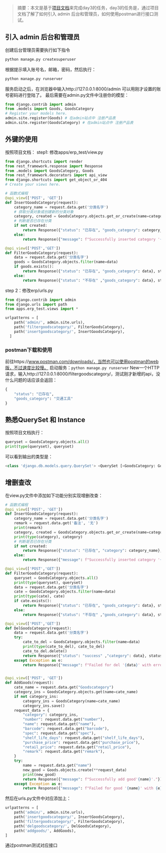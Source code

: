 ﻿
> 摘要：本文是基于[项目文档](https://gitee.com/liuwei16/sweettalk-django4.2#day3)来完成day3的任务，day3的任务是，通过项目文档了解了如何引入 admin 后台和管理员，如何使用postman进行接口测试。

## 引入 admin 后台和管理员
创建后台管理员需要执行如下指令
```python
python manage.py createsuperuser
```
根据提示填入账号名，邮箱，密码，然后执行：
```python
python manage.py runserver
```
服务启动之后，在浏览器中输入http://127.0.0.1:8000/admin
可以用刚才设置的账号密码进行登陆了。
最后需要在admin.py文件中注册你的模型：
```python
from django.contrib import admin
from .models import Goods, GoodsCategory
# Register your models here.
admin.site.register(Goods) # 在admin站点中 注册产品表
admin.site.register(GoodsCategory) # 在admin站点中 注册产品表
```
## 外键的使用
按照项目文档：
step1: 修改apps/erp_test/view.py
```python
from django.shortcuts import render
from rest_framework.response import Response
from .models import GoodsCategory, Goods
from rest_framework.decorators import api_view
from django.shortcuts import get_object_or_404
# Create your views here.

# 函数式编程
@api_view(['POST', 'GET'])
def InsertGoodsCategory(request):
    category_name = request.data.get('分类名字')
    # 获取分类对象或创建新的分类对象
    category, created = GoodsCategory.objects.get_or_create(name=category_name)
    # 判断是否已存在分类
    if not created:
        return Response({"status": "已存在", "goods_category": category_name}, status=200)
    else:
        return Response({"message": f"Successfully inserted category '{category_name}'."})

@api_view(['POST','GET'])
def FilterGoodsCategory(request):
    data = request.data.get('分类名字')
    goods = GoodsCategory.objects.filter(name=data)
    if goods.exists():
        return Response({"status": "已存在", "goods_category": data}, status=200)
    else:
        return Response({"status": "不存在" ,"goods_category": data}, status=404)
```
step 2：修改erp/urls.py
```python
from django.contrib import admin
from django.urls import path
from apps.erp_test.views import *

urlpatterns = [
    path('admin/', admin.site.urls),
    path('filtergoodscategory/', FilterGoodsCategory),
    path('insertgoodscategory/', InsertGoodsCategory),
  ]
```
### postman下载和使用
前往https://www.postman.com/downloads/，当然也可以使用postman的web版，不过速度比较慢。
启动服务：```python manage.py runserver```
New一个HTTP请求，输入http://127.0.0.1:8000/filtergoodscategory/，测试刚才新增的api，没什么问题的话应该会返回：
```python
{
    "status": "已存在",
    "goods_category": "交通工具"
}
```
## 熟悉QuerySet 和 Instance
按照项目文档执行：
```python
queryset = GoodsCategory.objects.all()
print(type(queryset), queryset)
```
可以看到输出的类型是：
```python
<class 'django.db.models.query.QuerySet'> <QuerySet [<GoodsCategory: GoodsCategory object (1)>, <GoodsCategory: GoodsCategory object (4)>]>
```
## 增删查改
在view.py文件中添加如下功能分别实现增删改查：

```python
# 函数式编程
@api_view(['POST', 'GET'])
def InsertGoodsCategory(request):
    category_name = request.data.get('分类名字')
    remark = request.data.get('备注', '无')
    print(remark)
    category, created = GoodsCategory.objects.get_or_create(name=category_name, remark=remark)
    print(type(category), category)
    # 判断是否已存在分类
    if not created:
        return Response({"status": "已存在", "category": category_name}, status=200)
    else:
        return Response({"message": f"Successfully inserted category '{category_name}'."})

@api_view(['POST','GET'])
def FilterGoodsCategory(request):
    queryset = GoodsCategory.objects.all()
    print(type(queryset), queryset)
    data = request.data.get('分类名字')
    cate = GoodsCategory.objects.filter(name=data)
    print(type(cate), cate)
    if cate.exists():
        return Response({"status": "已存在", "goods_category": data}, status=200)
    else:
        return Response({"status": "不存在" ,"goods_category": data}, status=404)

@api_view(['POST','GET'])
def DelGoodsCategory(request):
    data = request.data.get('分类名字')
    try:
        cate_to_del = GoodsCategory.objects.filter(name=data)
        print(type(cate_to_del), cate_to_del)
        cate_to_del.delete()
        return Response({"status": "success" ,"category": data}, status=200)
    except Exception as e:
        return Response({"message": f"Failed for del '{data}' with error: {e}"}, status=404)


@api_view(['POST', 'GET'])
def AddGoods(request):
    cate_name = request.data.get("Goodscategory")
    category_ins = GoodsCategory.objects.get(name=cate_name)
    if not category_ins:
        category_ins = GoodsCategory(name=cate_name)
        category_ins.save()
    request_data = {
        "category": category_ins,
        "number": request.data.get("number"),
        "name": request.data.get("name"),
        "barcode": request.data.get("barcode"),
        "spec": request.data.get("spec"),
        "shelf_life_days": request.data.get("shelf_life_days"),
        "purchase_price": request.data.get("purchase_price"),
        "retail_price": request.data.get("retail_price"),
        "remark": request.data.get("remark"),
    }
    try:
        name = request.data.get("name")
        new_good = Goods.objects.create(**request_data)
        print(new_good)
        return Response({"message": f"Successfully add good'{name}'."})
    except Exception as e:
        return Response({"message": f"Failed for good '{name}' with {e}"}, status=404)
```
然后在urls.py文件中对应添加上：

```python
urlpatterns = [
    path('admin/', admin.site.urls),
    path('insertgoodscategory/', InsertGoodsCategory),
    path('filtergoodscategory/', FilterGoodsCategory),
    path('delgoodscategory/', DelGoodsCategory),
    path('addgoods/', AddGoods),
]
```
通过postman测试对应接口
